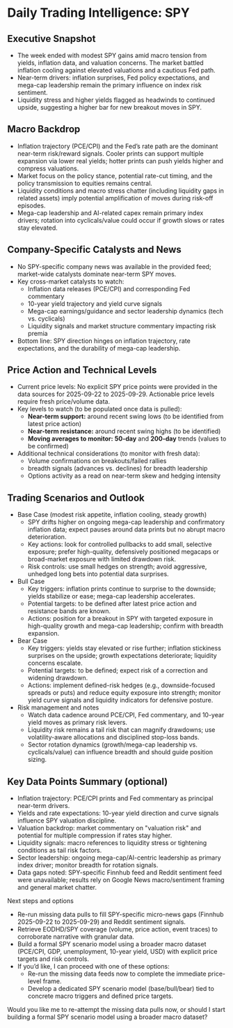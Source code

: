 # Daily Trading Intelligence: SPY

## Executive Snapshot
- The week ended with modest SPY gains amid macro tension from yields, inflation data, and valuation concerns. The market battled inflation cooling against elevated valuations and a cautious Fed path.
- Near-term drivers: inflation surprises, Fed policy expectations, and mega-cap leadership remain the primary influence on index risk sentiment.
- Liquidity stress and higher yields flagged as headwinds to continued upside, suggesting a higher bar for new breakout moves in SPY.

## Macro Backdrop
- Inflation trajectory (PCE/CPI) and the Fed’s rate path are the dominant near-term risk/reward signals. Cooler prints can support multiple expansion via lower real yields; hotter prints can push yields higher and compress valuations.
- Market focus on the policy stance, potential rate-cut timing, and the policy transmission to equities remains central.
- Liquidity conditions and macro stress chatter (including liquidity gaps in related assets) imply potential amplification of moves during risk-off episodes.
- Mega-cap leadership and AI-related capex remain primary index drivers; rotation into cyclicals/value could occur if growth slows or rates stay elevated.

## Company-Specific Catalysts and News
- No SPY-specific company news was available in the provided feed; market-wide catalysts dominate near-term SPY moves.
- Key cross-market catalysts to watch:
  - Inflation data releases (PCE/CPI) and corresponding Fed commentary
  - 10-year yield trajectory and yield curve signals
  - Mega-cap earnings/guidance and sector leadership dynamics (tech vs. cyclicals)
  - Liquidity signals and market structure commentary impacting risk premia
- Bottom line: SPY direction hinges on inflation trajectory, rate expectations, and the durability of mega-cap leadership.

## Price Action and Technical Levels
- Current price levels: No explicit SPY price points were provided in the data sources for 2025-09-22 to 2025-09-29. Actionable price levels require fresh price/volume data.
- Key levels to watch (to be populated once data is pulled):
  - **Near-term support:** around recent swing lows (to be identified from latest price action)
  - **Near-term resistance:** around recent swing highs (to be identified)
  - **Moving averages to monitor:** **50-day** and **200-day** trends (values to be confirmed)
- Additional technical considerations (to monitor with fresh data):
  - Volume confirmations on breakouts/failed rallies
  - breadth signals (advances vs. declines) for breadth leadership
  - Options activity as a read on near-term skew and hedging intensity

## Trading Scenarios and Outlook
- Base Case (modest risk appetite, inflation cooling, steady growth)
  - SPY drifts higher on ongoing mega-cap leadership and confirmatory inflation data; expect pauses around data prints but no abrupt macro deterioration.
  - Key actions: look for controlled pullbacks to add small, selective exposure; prefer high-quality, defensively positioned megacaps or broad-market exposure with limited drawdown risk.
  - Risk controls: use small hedges on strength; avoid aggressive, unhedged long bets into potential data surprises.
- Bull Case
  - Key triggers: inflation prints continue to surprise to the downside; yields stabilize or ease; mega-cap leadership accelerates.
  - Potential targets: to be defined after latest price action and resistance bands are known.
  - Actions: position for a breakout in SPY with targeted exposure in high-quality growth and mega-cap leadership; confirm with breadth expansion.
- Bear Case
  - Key triggers: yields stay elevated or rise further; inflation stickiness surprises on the upside; growth expectations deteriorate; liquidity concerns escalate.
  - Potential targets: to be defined; expect risk of a correction and widening drawdown.
  - Actions: implement defined-risk hedges (e.g., downside-focused spreads or puts) and reduce equity exposure into strength; monitor yield curve signals and liquidity indicators for defensive posture.
- Risk management and notes
  - Watch data cadence around PCE/CPI, Fed commentary, and 10-year yield moves as primary risk levers.
  - Liquidity risk remains a tail risk that can magnify drawdowns; use volatility-aware allocations and disciplined stop-loss bands.
  - Sector rotation dynamics (growth/mega-cap leadership vs. cyclicals/value) can influence breadth and should guide position sizing.

## Key Data Points Summary (optional)
- Inflation trajectory: PCE/CPI prints and Fed commentary as principal near-term drivers.
- Yields and rate expectations: 10-year yield direction and curve signals influence SPY valuation discipline.
- Valuation backdrop: market commentary on "valuation risk" and potential for multiple compression if rates stay higher.
- Liquidity signals: macro references to liquidity stress or tightening conditions as tail risk factors.
- Sector leadership: ongoing mega-cap/AI-centric leadership as primary index driver; monitor breadth for rotation signals.
- Data gaps noted: SPY-specific Finnhub feed and Reddit sentiment feed were unavailable; results rely on Google News macro/sentiment framing and general market chatter.

Next steps and options
- Re-run missing data pulls to fill SPY-specific micro-news gaps (Finnhub 2025-09-22 to 2025-09-29) and Reddit sentiment signals.
- Retrieve EODHD/SPY coverage (volume, price action, event traces) to corroborate narrative with granular data.
- Build a formal SPY scenario model using a broader macro dataset (PCE/CPI, GDP, unemployment, 10-year yield, USD) with explicit price targets and risk controls.
- If you’d like, I can proceed with one of these options:
  - Re-run the missing data feeds now to complete the immediate price-level frame.
  - Develop a dedicated SPY scenario model (base/bull/bear) tied to concrete macro triggers and defined price targets.

Would you like me to re-attempt the missing data pulls now, or should I start building a formal SPY scenario model using a broader macro dataset?